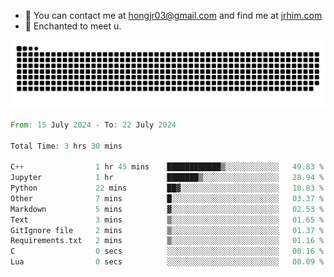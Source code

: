 - 📧 You can contact me at hongjr03@gmail.com and find me at [jrhim.com](https://jrhim.com/)
- 💜 Enchanted to meet u.

![snake_animation](https://raw.githubusercontent.com/hongjr03/hongjr03/output/github-contribution-grid-snake.svg)

<!--START_SECTION:waka-->

```rust
From: 15 July 2024 - To: 22 July 2024

Total Time: 3 hrs 30 mins

C++                1 hr 45 mins    ████████████▒░░░░░░░░░░░░   49.83 %
Jupyter            1 hr            ███████▒░░░░░░░░░░░░░░░░░   28.94 %
Python             22 mins         ██▓░░░░░░░░░░░░░░░░░░░░░░   10.83 %
Other              7 mins          █░░░░░░░░░░░░░░░░░░░░░░░░   03.37 %
Markdown           5 mins          ▓░░░░░░░░░░░░░░░░░░░░░░░░   02.53 %
Text               3 mins          ▒░░░░░░░░░░░░░░░░░░░░░░░░   01.65 %
GitIgnore file     2 mins          ▒░░░░░░░░░░░░░░░░░░░░░░░░   01.37 %
Requirements.txt   2 mins          ▒░░░░░░░░░░░░░░░░░░░░░░░░   01.16 %
C                  0 secs          ░░░░░░░░░░░░░░░░░░░░░░░░░   00.16 %
Lua                0 secs          ░░░░░░░░░░░░░░░░░░░░░░░░░   00.09 %
```

<!--END_SECTION:waka-->
